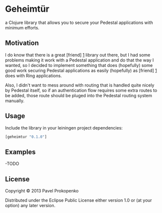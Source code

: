 # Geheimtür

a Clojure library that allows you to secure your Pedestal applications with minimum efforts.

## Motivation

I do know that there is a great [friend] [1] library out there, but I had some problems making it work with a Pedestal
application and do that the way I wanted, so I decided to implement something that does (hopefully) some good work securing
Pedestal applications as easily (hopefully) as [friend] [1] does with Ring applications.

Also, I didn't want to mess around with routing that is handled quite nicely by Pedestal itself, so if an authentication flow
requires some extra routes to be added, those route should be pluged into the Pedestal routing system manually.

## Usage

Include the library in your leiningen project dependencies:

```clojure
[geheimtur "0.1.0"]
```

## Examples

-TODO

## License

Copyright © 2013 Pavel Prokopenko

Distributed under the Eclipse Public License either version 1.0 or (at
your option) any later version.

[1]: https://github.com/cemerick/friend